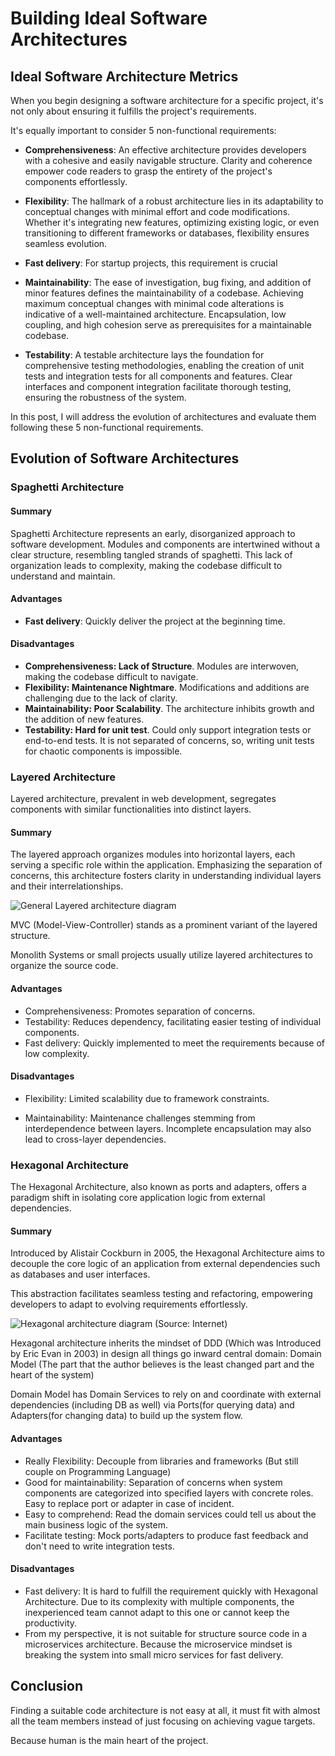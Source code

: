 # Building Ideal Software Architectures

## Ideal Software Architecture Metrics
When you begin designing a software architecture for a specific project, it's not only about ensuring it fulfills the project's requirements.

It's equally important to consider 5 non-functional requirements:

- **Comprehensiveness**: An effective architecture provides developers with a cohesive and easily navigable structure. Clarity and coherence empower code readers to grasp the entirety of the project's components effortlessly.

- **Flexibility**: The hallmark of a robust architecture lies in its adaptability to conceptual changes with minimal effort and code modifications.
Whether it's integrating new features, optimizing existing logic, or even transitioning to different frameworks or databases, flexibility ensures seamless evolution.

- **Fast delivery**: For startup projects, this requirement is crucial 

- **Maintainability**: The ease of investigation, bug fixing, and addition of minor features defines the maintainability of a codebase. Achieving maximum conceptual changes with minimal code alterations is indicative of a well-maintained architecture. Encapsulation, low coupling, and high cohesion serve as prerequisites for a maintainable codebase.

- **Testability**: A testable architecture lays the foundation for comprehensive testing methodologies, enabling the creation of unit tests and integration tests for all components and features. Clear interfaces and component integration facilitate thorough testing, ensuring the robustness of the system.

In this post, I will address the evolution of architectures and evaluate them following these 5 non-functional requirements.

## Evolution of Software Architectures

### Spaghetti Architecture
#### Summary
Spaghetti Architecture represents an early, disorganized approach to software development.
Modules and components are intertwined without a clear structure, resembling tangled strands of spaghetti.
This lack of organization leads to complexity, making the codebase difficult to understand and maintain.

#### Advantages
- **Fast delivery**: Quickly deliver the project at the beginning time.

#### Disadvantages
- **Comprehensiveness: Lack of Structure**. Modules are interwoven, making the codebase difficult to navigate.
- **Flexibility: Maintenance Nightmare**. Modifications and additions are challenging due to the lack of clarity.
- **Maintainability: Poor Scalability**. The architecture inhibits growth and the addition of new features.
- **Testability: Hard for unit test**. Could only support integration tests or end-to-end tests.
It is not separated of concerns, so, writing unit tests for chaotic components is impossible.

### Layered Architecture
Layered architecture, prevalent in web development, segregates components with similar functionalities into distinct layers.

#### Summary
The layered approach organizes modules into horizontal layers, each serving a specific role within the application. Emphasizing the separation of concerns, this architecture fosters clarity in understanding individual layers and their interrelationships.

![General Layered architecture diagram](/blog/images/ideal_software_architecture/layered_architecture.png)

MVC (Model-View-Controller) stands as a prominent variant of the layered structure.

Monolith Systems or small projects usually utilize layered architectures to organize the source code.

#### Advantages
- Comprehensiveness: Promotes separation of concerns.
- Testability: Reduces dependency, facilitating easier testing of individual components.
- Fast delivery: Quickly implemented to meet the requirements because of low complexity.

#### Disadvantages

- Flexibility: Limited scalability due to framework constraints.

- Maintainability: Maintenance challenges stemming from interdependence between layers. Incomplete encapsulation may also lead to cross-layer dependencies.

### Hexagonal Architecture
The Hexagonal Architecture, also known as ports and adapters, offers a paradigm shift in isolating core application logic from external dependencies.

#### Summary
Introduced by Alistair Cockburn in 2005, the Hexagonal Architecture aims to decouple the core logic of an application from external dependencies such as databases and user interfaces.

This abstraction facilitates seamless testing and refactoring, empowering developers to adapt to evolving requirements effortlessly.

![Hexagonal architecture diagram (Source: Internet)](/blog/images/ideal_software_architecture/hexagonal.png)

Hexagonal architecture inherits the mindset of DDD (Which was Introduced by Eric Evan in 2003) in design all things go inward central domain: Domain Model (The part that the author believes is the least changed part and the heart of the system)

Domain Model has Domain Services to rely on and coordinate with external dependencies (including DB as well) via Ports(for querying data) and Adapters(for changing data) to build up the system flow.

#### Advantages
- Really Flexibility: Decouple from libraries and frameworks (But still couple on Programming Language)
- Good for maintainability: Separation of concerns when system components are categorized into specified layers with concrete roles. Easy to replace port or adapter in case of incident.
- Easy to comprehend: Read the domain services could tell us about the main business logic of the system.
- Facilitate testing: Mock ports/adapters to produce fast feedback and don't need to write integration tests.

#### Disadvantages
- Fast delivery: It is hard to fulfill the requirement quickly with Hexagonal Architecture. Due to its complexity with multiple components, the inexperienced team cannot adapt to this one or cannot keep the productivity.
- From my perspective, it is not suitable for structure source code in a microservices architecture. Because the microservice mindset is breaking the system into small micro services for fast delivery.

## Conclusion
Finding a suitable code architecture is not easy at all, it must fit with almost all the team members instead of just focusing on achieving vague targets.

Because human is the main heart of the project.
